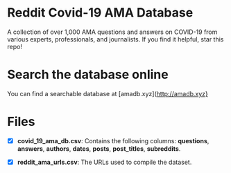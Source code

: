 # Reddit Covid-19 AMA Database

A collection of over 1,000 AMA questions and answers on COVID-19 from various experts, professionals, and journalists. If you find it helpful, star this repo!

# Search the database online

You can find a searchable database at [amadb.xyz](http://amadb.xyz}

# Files

- [x] **covid_19_ama_db.csv**: Contains the following columns: **questions**, **answers**, **authors**, **dates**, **posts**, **post_titles**, **subreddits**.

- [x] **reddit_ama_urls.csv**: The URLs used to compile the dataset.
